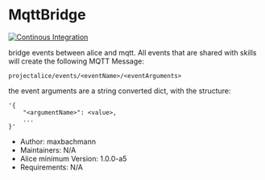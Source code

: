 # MqttBridge

[![Continous Integration](https://gitlab.com/project-alice-assistant/skills/skill_MqttBridge/badges/master/pipeline.svg)](https://gitlab.com/project-alice-assistant/skills/skill_MqttBridge/pipelines/latest)

bridge events between alice and mqtt.
All events that are shared with skills will create the following MQTT Message:
```
projectalice/events/<eventName>/<eventArguments>
```
the event arguments are a string converted dict, with the structure:
```
'{
	"<argumentName>": <value>,
	...
}'
```

- Author: maxbachmann
- Maintainers: N/A
- Alice minimum Version: 1.0.0-a5
- Requirements: N/A

